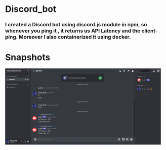 # Discord_bot

<h3> I created a Discord bot using discord.js module in npm, so whenever you ping it , it returns us API Latency and the client-ping. Moreover I also containerized it using docker.</h3>

# Snapshots

 <img src="https://github.com/Annoyshah/Discord_bot/blob/main/Images/Snapshot.jpeg">
